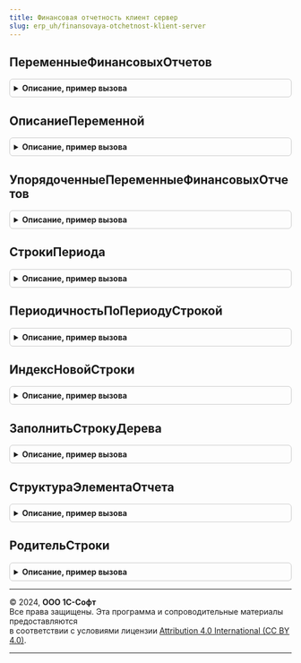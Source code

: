 ```yaml
---
title: Финансовая отчетность клиент сервер
slug: erp_uh/finansovaya-otchetnost-klient-server
---
```



## ПеременныеФинансовыхОтчетов
<details style="margin: 1em 0; padding: 0.5em; border: 1px solid #ccc; border-radius: 6px;">

<summary style="font-weight: bold; cursor: pointer;">Описание, пример вызова</summary>

```bsl

// Возвращает структуру значений параметров для подстановки в текстовые поля, используемых в финансовых отчетах.
//
// Параметры:
//  ИсключаяСкобки - Булево - Если истина, то из имени и представления параметра будут исключены ограничивающие квадратные скобки.
//  		Значение по умолчанию Ложь.
//  КодЯзыка - Строка - Код языка. По умолчанию пустая строка - соответствует языку текущего пользователя.
//  		Задается при необходимости получения представления для конкретного языка, например, для основного языка конфигурации.
//
// Возвращаемое значение:
//  Структура - Структура параметров, используемых в финансовых отчетах:
//   * КомплектОтчетов - Структура - Структура, хранящая нелокализируемое хранимое в базе данных значение и локализируемое представление:
//     ** Имя - Строка - Идентификатор параметра. Не локализуется, хранится в базе данных. Например, "[ТекущаяДатаИВремя]".
//     ** Представление - Строка - Представление переменной, может заключаться в квадратные скобки.
//   * ВидОтчета - Структура - Структура, хранящая нелокализируемое хранимое в базе данных значение и локализируемое представление:
//     ** Имя - Строка - Идентификатор параметра. Не локализуется, хранится в базе данных. Например, "[ТекущаяДатаИВремя]".
//     ** Представление - Строка - Представление переменной, может заключаться в квадратные скобки.
//   * ТекущаяДатаИВремя - Структура - Структура, хранящая нелокализируемое хранимое в базе данных значение и локализируемое представление:
//     ** Имя - Строка - Идентификатор параметра. Не локализуется, хранится в базе данных. Например, "[ТекущаяДатаИВремя]".
//     ** Представление - Строка - Представление переменной, может заключаться в квадратные скобки.
//   * ПериодОтчетности - Структура - Структура, хранящая нелокализируемое хранимое в базе данных значение и локализируемое представление:
//     ** Имя - Строка - Идентификатор параметра. Не локализуется, хранится в базе данных. Например, "[ТекущаяДатаИВремя]".
//     ** Представление - Строка - Представление переменной, может заключаться в квадратные скобки.
//   * КонечнаяДатаПериодаОтчета - Структура - Структура, хранящая нелокализируемое хранимое в базе данных значение и локализируемое представление:
//     ** Имя - Строка - Идентификатор параметра. Не локализуется, хранится в базе данных. Например, "[ТекущаяДатаИВремя]".
//     ** Представление - Строка - Представление переменной, может заключаться в квадратные скобки.
//   * Организация - Структура - Структура, хранящая нелокализируемое хранимое в базе данных значение и локализируемое представление:
//     ** Имя - Строка - Идентификатор параметра. Не локализуется, хранится в базе данных. Например, "[ТекущаяДатаИВремя]".
//     ** Представление - Строка - Представление переменной, может заключаться в квадратные скобки./
//
Функция ПеременныеФинансовыхОтчетов(ИсключаяСкобки = Ложь, КодЯзыка = "") Экспорт
```

Пример вызова
```bsl
Результат = ФинансоваяОтчетностьКлиентСервер.ПеременныеФинансовыхОтчетов(ИсключаяСкобки, КодЯзыка);
```
</details>

## ОписаниеПеременной
<details style="margin: 1em 0; padding: 0.5em; border: 1px solid #ccc; border-radius: 6px;">

<summary style="font-weight: bold; cursor: pointer;">Описание, пример вызова</summary>

```bsl

// Возвращаемое значение:
//  Структура - Структура, хранящая нелокализируемое хранимое в базе данных значение и локализируемое представление:
//  * Имя   - Строка - Идентификатор параметра. Не локализуется, хранится в базе данных. Например, "[ТекущаяДатаИВремя]".
//  * Представление - Строка - Представление параметра.
//
Функция ОписаниеПеременной(Имя = "", Представление = "") Экспорт
```

Пример вызова
```bsl
Результат = ФинансоваяОтчетностьКлиентСервер.ОписаниеПеременной(Имя, Представление);
```
</details>

## УпорядоченныеПеременныеФинансовыхОтчетов
<details style="margin: 1em 0; padding: 0.5em; border: 1px solid #ccc; border-radius: 6px;">

<summary style="font-weight: bold; cursor: pointer;">Описание, пример вызова</summary>

```bsl

// Возвращает упорядоченный массив значений переменных для подстановки в текстовые поля, используемых в финансовых отчетах.
//
// Параметры:
//  КодЯзыка         - Строка       - Код языка. По умолчанию пустая строка - соответствует языку текущего пользователя.
//                                    Задается при необходимости получения представления для конкретного языка, например, для основного языка конфигурации.
//
// Возвращаемое значение:
//  Массив из см. НовыйСтруктураПеременнойФинансовыхОтчетов - Упорядоченный массив параметров,
//  используемых в финансовых отчетах для подстановки в текстовые поля.
//
Функция УпорядоченныеПеременныеФинансовыхОтчетов(КодЯзыка = "") Экспорт
```

Пример вызова
```bsl
Результат = ФинансоваяОтчетностьКлиентСервер.УпорядоченныеПеременныеФинансовыхОтчетов(КодЯзыка);
```
</details>

## СтрокиПериода
<details style="margin: 1em 0; padding: 0.5em; border: 1px solid #ccc; border-radius: 6px;">

<summary style="font-weight: bold; cursor: pointer;">Описание, пример вызова</summary>

```bsl

// Получает строки периода по значению перечисления.
//
// Параметры:
// 	Период - ПеречислениеСсылка.Периодичность
// Возвращаемое значение:
// 	Структура - различные представления строка периода, содержит поля:
// 	 * Период - Строка - "Период" + период
// 	 * ВыражениеПериода - Строка - "ВыражениеПериода" + период
// 	 * ФлагПериод - Строка - "ФлагПериод" + период.
// 	 * ПериодОтчет - Строка - "Период" + период + "Отчет"
// 	 * ПериодСоединение - Строка - "Период" + период + "Соединение"
//
Функция СтрокиПериода(Период) Экспорт
```

Пример вызова
```bsl
Результат = ФинансоваяОтчетностьКлиентСервер.СтрокиПериода(Период) 
```
</details>

## ПериодичностьПоПериодуСтрокой
<details style="margin: 1em 0; padding: 0.5em; border: 1px solid #ccc; border-radius: 6px;">

<summary style="font-weight: bold; cursor: pointer;">Описание, пример вызова</summary>

```bsl

// Возвращает периодичность по строковому выражению периода
//
// Параметры:
//  ПериодСтрока - строковое выражение периода ("ПериодДень", "ПериодНеделя", "ПериодМесяц" и др.)
//
// Возвращаемое значение:
//    Периодичность - значение перечисления Периодичность
//
Функция ПериодичностьПоПериодуСтрокой(ПериодСтрока) Экспорт
```

Пример вызова
```bsl
Результат = ФинансоваяОтчетностьКлиентСервер.ПериодичностьПоПериодуСтрокой(ПериодСтрока) 
```
</details>

## ИндексНовойСтроки
<details style="margin: 1em 0; padding: 0.5em; border: 1px solid #ccc; border-radius: 6px;">

<summary style="font-weight: bold; cursor: pointer;">Описание, пример вызова</summary>

```bsl

//++ НЕ УТ

// Возвращает индекс новой строки с учетом наличия в коллекции элемента отчета "ИтогПоГруппе".
//
//	Параметры:
//		СтрокиДерева - ДанныеФормыКоллекцияЭлементовДерева - коллекция строк в которой необходимо определить индекс вставки новой строки.
//
//	Возвращаемое значение:
//		Число - индекс для вставки новой строки.
//
Функция ИндексНовойСтроки(СтрокиДерева) Экспорт
```

Пример вызова
```bsl
Результат = ФинансоваяОтчетностьКлиентСервер.ИндексНовойСтроки(СтрокиДерева) 
```
</details>

## ЗаполнитьСтрокуДерева
<details style="margin: 1em 0; padding: 0.5em; border: 1px solid #ccc; border-radius: 6px;">

<summary style="font-weight: bold; cursor: pointer;">Описание, пример вызова</summary>

```bsl

// Процедура заполняет строку списка или дерева элементов отчета
// дополнительными реквизитами.
//
// Параметры:
//  Параметры - структура - поля структуры:
//		Источник - структура - источник заполнения
//		СтрокаПриемник - ДанныеФормыСтрокаДерева - строка, которую заполняем
//		АдресЭлементаВХранилище - строка - адрес хранилища элемента
//		Поле - ДанныеФормыКоллекция - для поиска строки, если приемник - идентификатор строки.
//
Процедура ЗаполнитьСтрокуДерева(Параметры) Экспорт
```

Пример вызова
```bsl
ФинансоваяОтчетностьКлиентСервер.ЗаполнитьСтрокуДерева(Параметры) 
```
</details>

## СтруктураЭлементаОтчета
<details style="margin: 1em 0; padding: 0.5em; border: 1px solid #ccc; border-radius: 6px;">

<summary style="font-weight: bold; cursor: pointer;">Описание, пример вызова</summary>

```bsl

// Функция возвращает структуру реквизитов для помещения во временное хранилище
//
// Возвращаемое значение:
// 	Структура - структура со свойствами:
// 	*ИсточникиЗначений - ТаблицаЗначений -:
// 	  **Источник - СправочникСсылка.ЭлементыФинансовыхОтчетов -
// 	  **ДобавляемыеЗначенияДокумента - Булево -
// 	*РасшифровкаПолейОтбораЭО - ТаблицаЗначений -:
// 	  **ЭлементОтчета - СправочникСсылка.ЭлементыФинансовыхОтчетов -
// 	  **КлючЭлементаОформления - УникальныйИдентификатор -
// 	  **ИмяПоляОтбора - Строка -
// 	  **ИмяРесурса - Строка -
// 	*ОформляемыеКолонки - ТаблицаЗначений -:
// 	  **ЭлементОтчета - СправочникСсылка.ЭлементыФинансовыхОтчетов -
// 	  **КлючЭлементаОформления - УникальныйИдентификатор -
// 	*ОформляемыеСтроки  - ТаблицаЗначений -:
// 	  **ЭлементОтчета - СправочникСсылка.ЭлементыФинансовыхОтчетов -
// 	  **КлючЭлементаОформления - УникальныйИдентификатор -
// 	*ЭлементыОформления - ТаблицаЗначений -:
// 	  **Оформление - ХранилищеЗначения -
// 	  **Условие - ХранилищеЗначения -
// 	  **ТипОформляемойОбласти - ПеречислениеСсылка.ТипыОформляемыхОбластейБюджетныхОтчетов -
// 	  **КлючЭлементаОформления - УникальныйИдентификатор -
// 	*ДополнительныеПоля - ТаблицаЗначений -:
// 	  **Реквизит - Строка -
// 	  **Наименование - Строка -
// 	  **ВыводитьЗаголовок - Булево -
// 	  **ВОтдельнойКолонке - Булево -
// 	*ЭлементыТаблицы - ТаблицаЗначений -:
// 	  **Строка - СправочникСсылка.ЭлементыФинансовыхОтчетов -
// 	  **Колонка - СправочникСсылка.ЭлементыФинансовыхОтчетов -
// 	  **Элемент - СправочникСсылка.ЭлементыФинансовыхОтчетов -
// 	*ОперандыФормулы - ТаблицаЗначений - таблица операндов формулы:
// 	  **Идентификатор - Строка -
// 	  **Операнд - СправочникСсылка.ЭлементыФинансовыхОтчетов -
// 	*РеквизитыВидаЭлемента - ТаблицаЗначений -:
// 	  **Реквизит - ПланВидовХарактеристикСсылка.РеквизитыЭлементовФинансовыхОтчетов -
// 	  **Значение - Характеристика.РеквизитыЭлементовФинансовыхОтчетов -
// 	*СвязанныйЭлемент - СправочникСсылка.ЭлементыФинансовыхОтчетов -
// 	*ЗначениеАналитики - Характеристика.АналитикиСтатейБюджетов -
// 	*ЕстьНастройки - Булево -
// 	*ДополнительныйОтбор - ХранилищеЗначения -
// 	*Комментарий - Строка -
// 	*ОбратныйЗнак - Булево -
// 	*НаименованиеДляПечати - Строка -
// 	*ВидЭлемента - ПеречислениеСсылка.ВидыЭлементовФинансовогоОтчета -
// 	*Код - Число -
// 	*Наименование - Неопределено -
// 	*Владелец - СправочникСсылка.ВидыБюджетов -
// 				- СправочникСсылка.ВидыФинансовыхОтчетов -
// 	*Ссылка - СправочникСсылка.ЭлементыФинансовыхОтчетов -
//  * Точность - Число -
//
Функция СтруктураЭлементаОтчета() Экспорт
```

Пример вызова
```bsl
Результат = ФинансоваяОтчетностьКлиентСервер.СтруктураЭлементаОтчета() 
```
</details>

## РодительСтроки
<details style="margin: 1em 0; padding: 0.5em; border: 1px solid #ccc; border-radius: 6px;">

<summary style="font-weight: bold; cursor: pointer;">Описание, пример вызова</summary>

```bsl

//-- НЕ УТ

// Возвращает родителя переданной строки в зависимости от типа.
//
//	Параметры:
//		СтрокаДерева - ДанныеФормыЭлементДерева, СтрокаДереваЗначений - строка дерева элементов отчета.
//
//	Возвращаемое значение:
//		ДанныеФормыЭлементДерева - Родитель строки,
//		СтрокаДереваЗначений - Родитель строки.
//
Функция РодительСтроки(СтрокаДерева) Экспорт
```

Пример вызова
```bsl
Результат = ФинансоваяОтчетностьКлиентСервер.РодительСтроки(СтрокаДерева) 
```
</details>

---

© 2024, **ООО 1С-Софт**  
Все права защищены. Эта программа и сопроводительные материалы предоставляются  
в соответствии с условиями лицензии [Attribution 4.0 International (CC BY 4.0)](https://creativecommons.org/licenses/by/4.0/legalcode).

---
